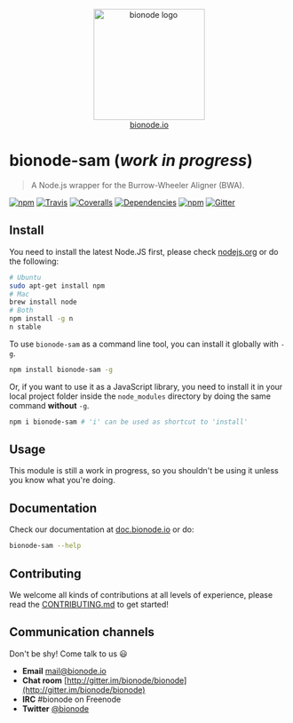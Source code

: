 <p align="center">
  <a href="http://bionode.io">
    <img height="200" width="200" title="bionode" alt="bionode logo" src="https://rawgithub.com/bionode/bionode/master/docs/bionode-logo.min.svg"/>
  </a>
  <br/>
  <a href="http://bionode.io/">bionode.io</a>
</p>


# bionode-sam (*work in progress*)

> A Node.js wrapper for the Burrow-Wheeler Aligner (BWA).

[![npm](https://img.shields.io/npm/v/bionode-sam.svg?style=flat-square)](http://npmjs.org/package/bionode-sam)
[![Travis](https://img.shields.io/travis/bionode/bionode-sam.svg?style=flat-square)](https://travis-ci.org/bionode/bionode-sam)
[![Coveralls](https://img.shields.io/coveralls/bionode/bionode-sam.svg?style=flat-square)](http://coveralls.io/r/bionode/bionode-sam)
[![Dependencies](http://img.shields.io/david/bionode/bionode-sam.svg?style=flat-square)](http://david-dm.org/bionode/bionode-sam)
[![npm](https://img.shields.io/npm/dt/bionode-sam.svg?style=flat-square)](https://www.npmjs.com/package/bionode-sam)
[![Gitter](https://img.shields.io/gitter/room/nwjs/nw.js.svg?style=flat-square)](https://gitter.im/bionode/bionode)


## Install

You need to install the latest Node.JS first, please check [nodejs.org](http://nodejs.org) or do the following:

```bash
# Ubuntu
sudo apt-get install npm
# Mac
brew install node
# Both
npm install -g n
n stable
```

To use `bionode-sam` as a command line tool, you can install it globally with `-g`.

```bash
npm install bionode-sam -g
```

Or, if you want to use it as a JavaScript library, you need to install it in your local project folder inside the `node_modules` directory by doing the same command **without** `-g`.

```bash
npm i bionode-sam # 'i' can be used as shortcut to 'install'
```


## Usage

This module is still a work in progress, so you shouldn't be using it unless you know what you're doing.


## Documentation

Check our documentation at [doc.bionode.io](http://doc.bionode.io) or do:

```bash
bionode-sam --help
```


## Contributing

We welcome all kinds of contributions at all levels of experience, please read the [CONTRIBUTING.md](CONTRIBUTING.md) to get started!


## Communication channels

Don't be shy! Come talk to us :smiley:

* **Email** [mail@bionode.io](mailto:mail@bionode.io)
* **Chat room** [http://gitter.im/bionode/bionode](http://gitter.im/bionode/bionode)
* **IRC** #bionode on Freenode
* **Twitter** [@bionode](http://twitter.com/@bionode)
